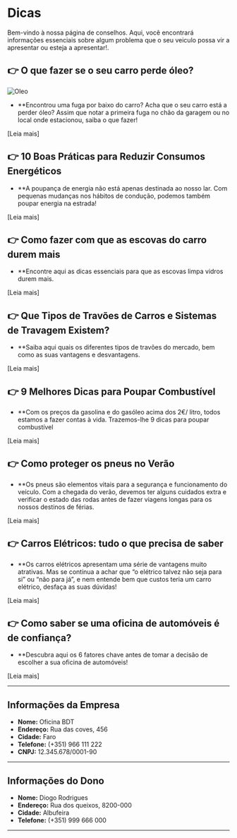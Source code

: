 # Dicas

Bem-vindo à nossa página de conselhos. Aqui, você encontrará informações essenciais sobre algum problema que o seu veiculo possa vir a apresentar ou esteja a apresentar!.

## 👉 O que fazer se o seu carro perde óleo?

![Oleo](https://www.oficinasmforce.pt/uploads/subcanais2/dreamstime_xl_154358115.jpg)

- **Encontrou uma fuga por baixo do carro? Acha que o seu carro está a perder óleo? Assim que notar a primeira fuga no chão da garagem ou no local onde estacionou, saiba o que fazer!

[Leia mais]

## 👉 10 Boas Práticas para Reduzir Consumos Energéticos

- **A poupança de energia não está apenas destinada ao nosso lar. Com pequenas mudanças nos hábitos de condução, podemos também poupar energia na estrada!

[Leia mais]

## 👉 Como fazer com que as escovas do carro durem mais

- **Encontre aqui as dicas essenciais para que as escovas limpa vidros durem mais.

[Leia mais]

## 👉 Que Tipos de Travões de Carros e Sistemas de Travagem Existem?

- **Saiba aqui quais os diferentes tipos de travões do mercado, bem como as suas vantagens e desvantagens.

[Leia mais]


## 👉 9 Melhores Dicas para Poupar Combustível

- **Com os preços da gasolina e do gasóleo acima dos 2€/ litro, todos estamos a fazer contas à vida. Trazemos-lhe 9 dicas para poupar combustível

[Leia mais]

## 👉 Como proteger os pneus no Verão

- **Os pneus são elementos vitais para a segurança e funcionamento do veículo. Com a chegada do verão, devemos ter alguns cuidados extra e verificar o estado das rodas antes de fazer viagens longas para os nossos destinos de férias.

[Leia mais]

## 👉 Carros Elétricos: tudo o que precisa de saber

- **Os carros elétricos apresentam uma série de vantagens muito atrativas. Mas se continua a achar que “o elétrico talvez não seja para si” ou “não para já”, e nem entende bem que custos teria um carro elétrico, desfaça as suas dúvidas!

[Leia mais]

## 👉 Como saber se uma oficina de automóveis é de confiança?

- **Descubra aqui os 6 fatores chave antes de tomar a decisão de escolher a sua oficina de automóveis! 

[Leia mais]


---

## Informações da Empresa
- **Nome:** Oficina BDT
- **Endereço:** Rua das coves, 456
- **Cidade:** Faro
- **Telefone:** (+351) 966 111 222
- **CNPJ:** 12.345.678/0001-90

---

## Informações do Dono
- **Nome:** Diogo Rodrigues
- **Endereço:** Rua dos queixos, 8200-000
- **Cidade:** Albufeira
- **Telefone:** (+351) 999 666 000

---

